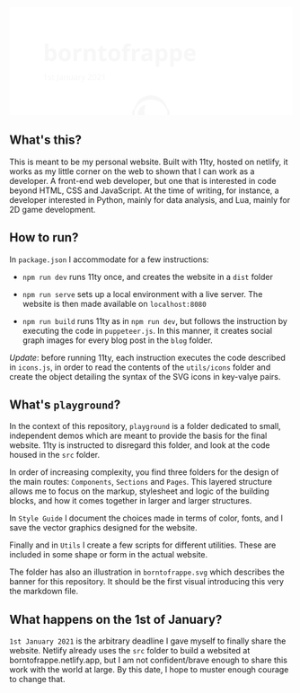 ![borntofrappe — 1st January 2021](https://raw.githubusercontent.com/borntofrappe/borntofrappe/master/playground/borntofrappe.svg)

## What's this?

This is meant to be my personal website. Built with 11ty, hosted on netlify, it works as my little corner on the web to shown that I can work as a developer. A front-end web developer, but one that is interested in code beyond HTML, CSS and JavaScript. At the time of writing, for instance, a developer interested in Python, mainly for data analysis, and Lua, mainly for 2D game development.

## How to run?

<!-- One step at a time -->

In `package.json` I accommodate for a few instructions:

- `npm run dev` runs 11ty once, and creates the website in a `dist` folder

- `npm run serve` sets up a local environment with a live server. The website is then made available on `localhost:8080`

- `npm run build` runs 11ty as in `npm run dev`, but follows the instruction by executing the code in `puppeteer.js`. In this manner, it creates social graph images for every blog post in the `blog` folder.

_Update_: before running 11ty, each instruction executes the code described in `icons.js`, in order to read the contents of the `utils/icons` folder and create the object detailing the syntax of the SVG icons in key-valye pairs.

## What's `playground`?

In the context of this repository, `playground` is a folder dedicated to small, independent demos which are meant to provide the basis for the final website. 11ty is instructed to disregard this folder, and look at the code housed in the `src` folder.

In order of increasing complexity, you find three folders for the design of the main routes: `Components`, `Sections` and `Pages`. This layered structure allows me to focus on the markup, stylesheet and logic of the building blocks, and how it comes together in larger and larger structures.

In `Style Guide` I document the choices made in terms of color, fonts, and I save the vector graphics designed for the website.

Finally and in `Utils` I create a few scripts for different utilities. These are included in some shape or form in the actual website.

The folder has also an illustration in `borntofrappe.svg` which describes the banner for this repository. It should be the first visual introducing this very the markdown file.

## What happens on the 1st of January?

`1st January 2021` is the arbitrary deadline I gave myself to finally share the website. Netlify already uses the `src` folder to build a websited at borntofrappe.netlify.app, but I am not confident/brave enough to share this work with the world at large. By this date, I hope to muster enough courage to change that.
